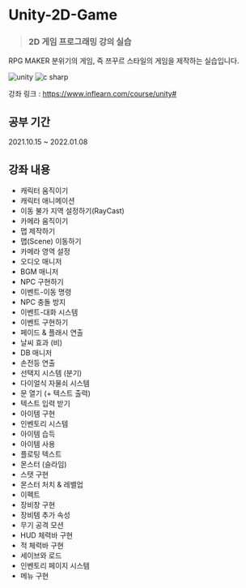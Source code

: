 # Unity-2D-Game

> ### 2D 게임 프로그래밍 강의 실습

RPG MAKER 분위기의 게임, 즉 쯔꾸르 스타일의 게임을 제작하는 실습입니다.

<img alt="unity" src ="https://img.shields.io/badge/unity-fafafa.svg?&style=for-the-badge&logo=unity&logoColor=black"/> <img alt="c sharp" src ="https://img.shields.io/badge/csharp-239120.svg?&style=for-the-badge&logo=csharp&logoColor=white"/>


강좌 링크 : https://www.inflearn.com/course/unity#

## 공부 기간

2021.10.15 ~ 2022.01.08

## 강좌 내용
* 캐릭터 움직이기
* 캐릭터 애니메이션
* 이동 불가 지역 설정하기(RayCast)
* 카메라 움직이기
* 맵 제작하기
* 맵(Scene) 이동하기
* 카메라 영역 설정
* 오디오 매니저
* BGM 매니저
* NPC 구현하기
* 이벤트-이동 명령
* NPC 충돌 방지
* 이벤트-대화 시스템
* 이벤트 구현하기
* 페이드 & 플래시 연출
* 날씨 효과 (비)
* DB 매니저
* 손전등 연출
* 선택지 시스템 (분기)
* 다이얼식 자물쇠 시스템
* 문 열기 (+ 텍스트 출력)
* 텍스트 입력 받기
* 아이템 구현
* 인벤토리 시스템
* 아이템 습득
* 아이템 사용
* 플로팅 텍스트
* 몬스터 (슬라임)
* 스탯 구현
* 몬스터 처치 & 레밸업
* 이펙트
* 장비창 구현
* 장비템 추가 속성
* 무기 공격 모션
* HUD 체력바 구현
* 적 체력바 구현
* 세이브와 로드
* 인벤토리 페이지 시스템
* 메뉴 구현
